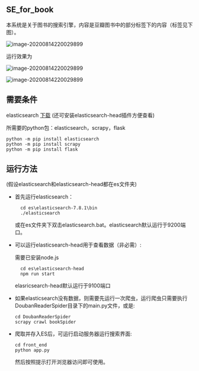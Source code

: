 SE_for_book
--------

本系统是关于图书的搜索引擎，内容是豆瓣图书中的部分标签下的内容（标签见下图）。

![image-20200814220029899](https://github.com/goodyong/SE_for_book/blob/master/img/tags.png)

运行效果为

![image-20200814220029899](https://github.com/goodyong/SE_for_book/blob/master/img/search.png)

![image-20200814220029899](https://github.com/goodyong/SE_for_book/blob/master/img/result.jpg)

需要条件
---------

elasticsearch [下载](https://www.elastic.co/cn/downloads/elasticsearch,"download")
(还可安装elasticsearch-head插件方便查看)

所需要的python包：elasticsearch，scrapy，flask

```shell
python -m pip install elasticsearch
python -m pip install scrapy
python -m pip install flask
```

运行方法
---------
(假设elasticsearch和elasticsearch-head都在es文件夹)

+ 首先运行elasticsearch：
  
  ```shell
    cd es\elasticsearch-7.8.1\bin
    ./elasticsearch
  ```

  或在es文件夹下双击elasticsearch.bat。elasticsearch默认运行于9200端口。

+ 可以运行elasticsearch-head用于查看数据（非必需）:
  
  需要已安装node.js
  
  ```shell
    cd es\elasticsearch-head
    npm run start
  ```
  
  elasricsearch-head默认运行于9100端口
  
+ 如果elasticsearch没有数据，则需要先运行一次爬虫，运行爬虫只需要执行DoubanReaderSpider目录下的main.py文件，或是: 

  ```shell
  cd DoubanReaderSpider
  scrapy crawl bookSpider
  ```

+ 爬取并存入ES后，可运行启动服务器运行搜索界面: 
  
  ```shell
  cd front_end
  python app.py
  ```
  
  然后按照提示打开浏览器访问即可使用。

